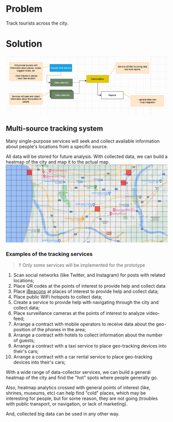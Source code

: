 # Problem
Track tourists across the city.

# Solution
![Service](https://raw.githubusercontent.com/ChiefNoir/h-izumo-navi/master/.documentation/promise_smal.png)
## Multi-source tracking system
Many single-purpose services will seek and collect available information about people's locations from a specific source.

All data will be stored for future analysis.
With collected data, we can build a heatmap of the city and map it to the actual map.
![Example map](https://raw.githubusercontent.com/ChiefNoir/h-izumo-navi/master/.documentation/example_map.png)

### Examples of the tracking services
> !! Only some services will be implemented for the prototype 
1. Scan social networks (like Twitter, and Instagram) for posts with related locations;
2. Place QR codes at the points of interest to provide help and collect data
3. Place [iBeacons](https://developer.apple.com/ibeacon/) at places of interest to provide help and collect data;
4. Place public WiFi hotspots to collect data;
5. Create a service to provide help with navigating through the city and collect data;
6. Place surveillance cameras at the points of interest to analyze video-feed; 
7. Arrange a contract with mobile operators to receive data about the geo-position of the phones in the area;
8. Arrange a contract with hotels to collect information about the number of guests;
9. Arrange a contract with a taxi service to place geo-tracking devices into their's cars;
10. Arrange a contract with a car rental service to place geo-tracking devices into their's cars;

With a wide range of data-collector services, we can build a general heatmap of the city and find the "hot" spots where people generally go.

Also, heatmap analytics crossed with general points of interest (like, shrines, museums, etc) can help find "cold" places, which may be interesting for people, but for some reason, they are not going (troubles with public transport, or navigation, or lack of marketing).

And, collected big data can be used in any other way.
